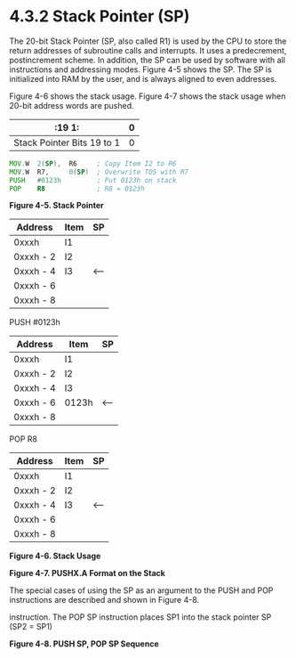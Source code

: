 # 4.3.2 Stack Pointer (SP)

The 20-bit Stack Pointer (SP, also called R1) is used by the CPU to store the return addresses of subroutine calls and interrupts. It uses a predecrement, postincrement scheme. In addition, the SP can be used by software with all instructions and addressing modes. Figure 4-5 shows the SP. The SP is initialized into RAM by the user, and is always aligned to even addresses.

Figure 4-6 shows the stack usage. Figure 4-7 shows the stack usage when 20-bit address words are pushed.

| :19                                                                                                                                                          1:   |  0  |
| ----------------------------------------------------------------------------------------------------------------------------------------------------------------- | --- |
|                                                                           Stack Pointer Bits 19 to 1                                                              |  0  |

```asm
MOV.W  2(SP),  R6     ; Copy Item I2 to R6
MOV.W  R7,     0(SP)  ; Overwrite TOS with R7
PUSH   #0123h         ; Put 0123h on stack
POP    R8             ; R8 = 0123h
```

**Figure 4-5. Stack Pointer**

| Address   | Item | SP  |
| --------- | ---- | --- |
| 0xxxh     | I1   |     |
| 0xxxh - 2 | I2   |     |
| 0xxxh - 4 | I3   | <-- |
| 0xxxh - 6 |      |     |
| 0xxxh - 8 |      |     |

PUSH #0123h

| Address   | Item  | SP  |
| --------- | ----- | --- |
| 0xxxh     | I1    |     |
| 0xxxh - 2 | I2    |     |
| 0xxxh - 4 | I3    |     |
| 0xxxh - 6 | 0123h | <-- |
| 0xxxh - 8 |       |     |

POP R8

| Address   | Item | SP  |
| --------- | ---- | --- |
| 0xxxh     | I1   |     |
| 0xxxh - 2 | I2   |     |
| 0xxxh - 4 | I3   | <-- |
| 0xxxh - 6 |      |     |
| 0xxxh - 8 |      |     |

**Figure 4-6. Stack Usage**

**Figure 4-7. PUSHX.A Format on the Stack**

The special cases of using the SP as an argument to the PUSH and POP instructions are described and shown in Figure 4-8.

instruction. The POP SP instruction places SP1 into the stack pointer SP (SP2 = SP1)

**Figure 4-8. PUSH SP, POP SP Sequence**
